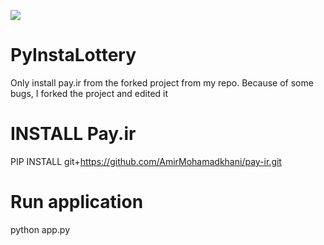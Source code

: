 ![](https://www.designbust.com/download/625/png/instagram_logo_transparent256.png)
# PyInstaLottery

Only install pay.ir from the forked project from my repo. Because of some bugs, I forked the project and edited it

# INSTALL Pay.ir
PIP INSTALL git+https://github.com/AmirMohamadkhani/pay-ir.git

# Run application
python app.py
